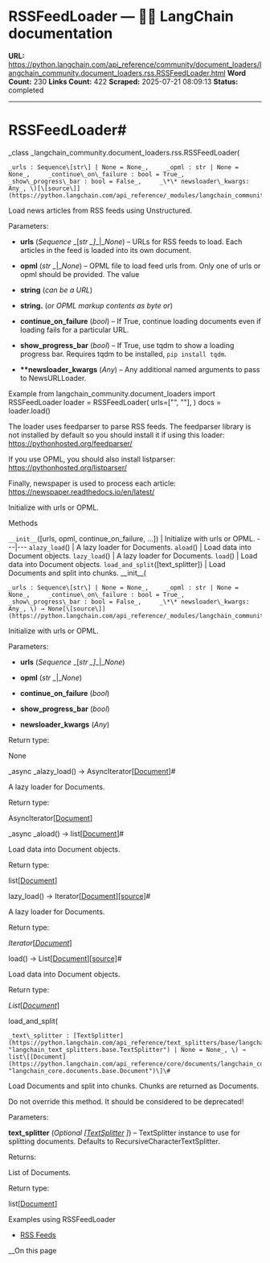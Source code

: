 # RSSFeedLoader — 🦜🔗 LangChain  documentation

**URL:** https://python.langchain.com/api_reference/community/document_loaders/langchain_community.document_loaders.rss.RSSFeedLoader.html
**Word Count:** 230
**Links Count:** 422
**Scraped:** 2025-07-21 08:09:13
**Status:** completed

---

# RSSFeedLoader\#

_class _langchain\_community.document\_loaders.rss.RSSFeedLoader\(

    _urls : Sequence\[str\] | None = None_,     _opml : str | None = None_,     _continue\_on\_failure : bool = True_,     _show\_progress\_bar : bool = False_,     _\*\* newsloader\_kwargs: Any_, \)[\[source\]](https://python.langchain.com/api_reference/_modules/langchain_community/document_loaders/rss.html#RSSFeedLoader)\#     

Load news articles from RSS feeds using Unstructured.

Parameters:     

  * **urls** \(_Sequence_ _\[__str_ _\]__|__None_\) – URLs for RSS feeds to load. Each articles in the feed is loaded into its own document.

  * **opml** \(_str_ _|__None_\) – OPML file to load feed urls from. Only one of urls or opml should be provided. The value

  * **string** \(_can be a URL_\)

  * **string.** \(_or OPML markup contents as byte or_\)

  * **continue\_on\_failure** \(_bool_\) – If True, continue loading documents even if loading fails for a particular URL.

  * **show\_progress\_bar** \(_bool_\) – If True, use tqdm to show a loading progress bar. Requires tqdm to be installed, `pip install tqdm`.

  * **\*\*newsloader\_kwargs** \(_Any_\) – Any additional named arguments to pass to NewsURLLoader.

Example               from langchain_community.document_loaders import RSSFeedLoader          loader = RSSFeedLoader(         urls=["<url-1>", "<url-2>"],     )     docs = loader.load()     

The loader uses feedparser to parse RSS feeds. The feedparser library is not installed by default so you should install it if using this loader: <https://pythonhosted.org/feedparser/>

If you use OPML, you should also install listparser: <https://pythonhosted.org/listparser/>

Finally, newspaper is used to process each article: <https://newspaper.readthedocs.io/en/latest/>

Initialize with urls or OPML.

Methods

`__init__`\(\[urls, opml, continue\_on\_failure, ...\]\) | Initialize with urls or OPML.   ---|---   `alazy_load`\(\) | A lazy loader for Documents.   `aload`\(\) | Load data into Document objects.   `lazy_load`\(\) | A lazy loader for Documents.   `load`\(\) | Load data into Document objects.   `load_and_split`\(\[text\_splitter\]\) | Load Documents and split into chunks.      \_\_init\_\_\(

    _urls : Sequence\[str\] | None = None_,     _opml : str | None = None_,     _continue\_on\_failure : bool = True_,     _show\_progress\_bar : bool = False_,     _\*\* newsloader\_kwargs: Any_, \) → None[\[source\]](https://python.langchain.com/api_reference/_modules/langchain_community/document_loaders/rss.html#RSSFeedLoader.__init__)\#     

Initialize with urls or OPML.

Parameters:     

  * **urls** \(_Sequence_ _\[__str_ _\]__|__None_\)

  * **opml** \(_str_ _|__None_\)

  * **continue\_on\_failure** \(_bool_\)

  * **show\_progress\_bar** \(_bool_\)

  * **newsloader\_kwargs** \(_Any_\)

Return type:     

None

_async _alazy\_load\(\) → AsyncIterator\[[Document](https://python.langchain.com/api_reference/core/documents/langchain_core.documents.base.Document.html#langchain_core.documents.base.Document "langchain_core.documents.base.Document")\]\#     

A lazy loader for Documents.

Return type:     

AsyncIterator\[[Document](https://python.langchain.com/api_reference/core/documents/langchain_core.documents.base.Document.html#langchain_core.documents.base.Document "langchain_core.documents.base.Document")\]

_async _aload\(\) → list\[[Document](https://python.langchain.com/api_reference/core/documents/langchain_core.documents.base.Document.html#langchain_core.documents.base.Document "langchain_core.documents.base.Document")\]\#     

Load data into Document objects.

Return type:     

list\[[Document](https://python.langchain.com/api_reference/core/documents/langchain_core.documents.base.Document.html#langchain_core.documents.base.Document "langchain_core.documents.base.Document")\]

lazy\_load\(\) → Iterator\[[Document](https://python.langchain.com/api_reference/core/documents/langchain_core.documents.base.Document.html#langchain_core.documents.base.Document "langchain_core.documents.base.Document")\][\[source\]](https://python.langchain.com/api_reference/_modules/langchain_community/document_loaders/rss.html#RSSFeedLoader.lazy_load)\#     

A lazy loader for Documents.

Return type:     

_Iterator_\[[_Document_](https://python.langchain.com/api_reference/core/documents/langchain_core.documents.base.Document.html#langchain_core.documents.base.Document "langchain_core.documents.base.Document")\]

load\(\) → List\[[Document](https://python.langchain.com/api_reference/core/documents/langchain_core.documents.base.Document.html#langchain_core.documents.base.Document "langchain_core.documents.base.Document")\][\[source\]](https://python.langchain.com/api_reference/_modules/langchain_community/document_loaders/rss.html#RSSFeedLoader.load)\#     

Load data into Document objects.

Return type:     

_List_\[[_Document_](https://python.langchain.com/api_reference/core/documents/langchain_core.documents.base.Document.html#langchain_core.documents.base.Document "langchain_core.documents.base.Document")\]

load\_and\_split\(

    _text\_splitter : [TextSplitter](https://python.langchain.com/api_reference/text_splitters/base/langchain_text_splitters.base.TextSplitter.html#langchain_text_splitters.base.TextSplitter "langchain_text_splitters.base.TextSplitter") | None = None_, \) → list\[[Document](https://python.langchain.com/api_reference/core/documents/langchain_core.documents.base.Document.html#langchain_core.documents.base.Document "langchain_core.documents.base.Document")\]\#     

Load Documents and split into chunks. Chunks are returned as Documents.

Do not override this method. It should be considered to be deprecated\!

Parameters:     

**text\_splitter** \(_Optional_ _\[_[_TextSplitter_](https://python.langchain.com/api_reference/text_splitters/base/langchain_text_splitters.base.TextSplitter.html#langchain_text_splitters.base.TextSplitter "langchain_text_splitters.base.TextSplitter") _\]_\) – TextSplitter instance to use for splitting documents. Defaults to RecursiveCharacterTextSplitter.

Returns:     

List of Documents.

Return type:     

list\[[Document](https://python.langchain.com/api_reference/core/documents/langchain_core.documents.base.Document.html#langchain_core.documents.base.Document "langchain_core.documents.base.Document")\]

Examples using RSSFeedLoader

  * [RSS Feeds](https://python.langchain.com/docs/integrations/document_loaders/rss/)

__On this page